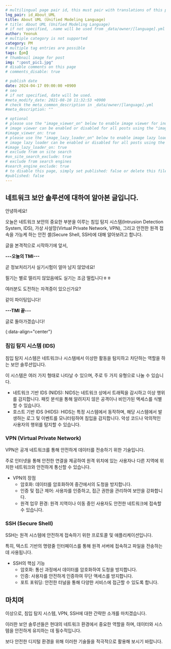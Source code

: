 ```yaml
---
# multilingual page pair id, this must pair with translations of this page. (This name must be unique)
lng_pair: id_About_UML
title: About UML (Unified Modeling Language)
# title: About UML (Unified Modeling Language)
# if not specified, .name will be used from _data/owner/[language].yml
author: Yeonuk
# multiple category is not supported
category: PM
# multiple tag entries are possible
tags: [pm]
# thumbnail image for post
img: ":post_pic1.jpg"
# disable comments on this page
# comments_disable: true

# publish date
date: 2024-04-17 09:00:00 +0900
# seo
# if not specified, date will be used.
#meta_modify_date: 2021-08-10 11:32:53 +0900
# check the meta_common_description in _data/owner/[language].yml
#meta_description: ""

# optional
# please use the "image_viewer_on" below to enable image viewer for individual pages or posts (_posts/ or [language]/_posts folders).
# image viewer can be enabled or disabled for all posts using the "image_viewer_posts: true" setting in _data/conf/main.yml.
#image_viewer_on: true
# please use the "image_lazy_loader_on" below to enable image lazy loader for individual pages or posts (_posts/ or [language]/_posts folders).
# image lazy loader can be enabled or disabled for all posts using the "image_lazy_loader_posts: true" setting in _data/conf/main.yml.
#image_lazy_loader_on: true
# exclude from on site search
#on_site_search_exclude: true
# exclude from search engines
#search_engine_exclude: true
# to disable this page, simply set published: false or delete this file
#published: false
---
```


<!-- outline-start -->

## 네트워크 보안 솔루션에 대하여 알아본 글입니다.

안녕하세요!

오늘은 네트워크 보안의 중요한 부분을 이루는 침입 탐지 시스템(Intrusion Detection System, IDS), 가상 사설망(Virtual Private Network, VPN), 그리고 안전한 원격 접속을 가능케 하는 안전 셸(Secure Shell, SSH)에 대해 알아보려고 합니다.

글을 본격적으로 시작하기에 앞서,

**---오늘의 TMI---**

곧 정보처리기사 실기시험이 얼마 남지 않았네요!

필기는 별로 떨리지 않았음에도 실기는 조금 떨립니다ㅎㅎ

여러분도 도전하는 자격증이 있으신가요?

같이 파이팅입니다!

**---TMI 끝---**

글로 돌아가겠습니다!

{:data-align="center"}

<!-- outline-end -->

### 침입 탐지 시스템 (IDS)

침입 탐지 시스템은 네트워크나 시스템에서 이상한 활동을 탐지하고 차단하는 역할을 하는 보안 솔루션입니다.

이 시스템은 여러 가지 형태로 나타날 수 있으며, 주로 두 가지 유형으로 나눌 수 있습니다.

- 네트워크 기반 IDS (NIDS): NIDS는 네트워크 상에서 트래픽을 감시하고 이상 행위를 감지합니다. 패킷 분석을 통해 알려지지 않은 공격이나 비인가된 액세스를 식별할 수 있습니다.
- 호스트 기반 IDS (HIDS): HIDS는 특정 시스템에서 동작하며, 해당 시스템에서 발생하는 로그 및 이벤트를 모니터링하여 침입을 감지합니다. 악성 코드나 악의적인 사용자의 행위를 탐지할 수 있습니다.

### VPN (Virtual Private Network)

VPN은 공개 네트워크를 통해 안전하게 데이터를 전송하기 위한 기술입니다.

주로 인터넷을 통해 안전한 연결을 제공하여 원격 위치에 있는 사용자나 다른 지역에 위치한 네트워크와 안전하게 통신할 수 있습니다.

- VPN의 장점
  - 암호화: 데이터를 암호화하여 중간에서의 도청을 방지합니다.
  - 인증 및 접근 제어: 사용자를 인증하고, 접근 권한을 관리하여 보안을 강화합니다.
  - 원격 업무 환경: 원격 지역이나 이동 중인 사용자도 안전한 네트워크에 접속할 수 있습니다.

### SSH (Secure Shell)

SSH는 원격 시스템에 안전하게 접속하기 위한 프로토콜 및 애플리케이션입니다.

특히, 텍스트 기반의 명령줄 인터페이스를 통해 원격 서버에 접속하고 파일을 전송하는 데 사용됩니다.

- SSH의 핵심 기능
  - 암호화: 통신 과정에서 데이터를 암호화하여 도청을 방지합니다.
  - 인증: 사용자를 안전하게 인증하여 무단 액세스를 방지합니다.
  - 포트 포워딩: 안전한 터널을 통해 다양한 서비스에 접근할 수 있도록 합니다.

## 마치며

이상으로, 침입 탐지 시스템, VPN, SSH에 대한 간략한 소개를 마치겠습니다.

이러한 보안 솔루션들은 현대의 네트워크 환경에서 중요한 역할을 하며, 데이터와 시스템을 안전하게 유지하는 데 필수적입니다.

보다 안전한 디지털 환경을 위해 이러한 기술들을 적극적으로 활용해 보시기 바랍니다.

